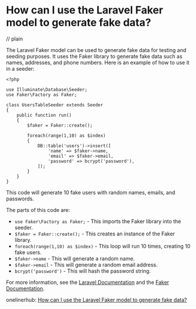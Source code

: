 # How can I use the Laravel Faker model to generate fake data?
// plain

The Laravel Faker model can be used to generate fake data for testing and seeding purposes. It uses the Faker library to generate fake data such as names, addresses, and phone numbers. Here is an example of how to use it in a seeder:

```
<?php

use Illuminate\Database\Seeder;
use Faker\Factory as Faker;

class UsersTableSeeder extends Seeder
{
    public function run()
    {
        $faker = Faker::create();

        foreach(range(1,10) as $index)
        {
            DB::table('users')->insert([
                'name' => $faker->name,
                'email' => $faker->email,
                'password' => bcrypt('password'),
            ]);
        }
    }
}
```

This code will generate 10 fake users with random names, emails, and passwords.

The parts of this code are:

- `use Faker\Factory as Faker;` - This imports the Faker library into the seeder.
- `$faker = Faker::create();` - This creates an instance of the Faker library.
- `foreach(range(1,10) as $index)` - This loop will run 10 times, creating 10 fake users.
- `$faker->name` - This will generate a random name.
- `$faker->email` - This will generate a random email address.
- `bcrypt('password')` - This will hash the password string.

For more information, see the [Laravel Documentation](https://laravel.com/docs/5.7/seeding#using-model-factories) and the [Faker Documentation](https://github.com/fzaninotto/Faker).

onelinerhub: [How can I use the Laravel Faker model to generate fake data?](https://onelinerhub.com/php-faker/how-can-i-use-the-laravel-faker-model-to-generate-fake-data)